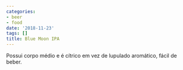 ```yaml
---
categories:
- beer
- food
date: '2018-11-23'
tags: []
title: Blue Moon IPA
---
```


Possui corpo médio e é cítrico em vez de lupulado aromático, fácil de beber.